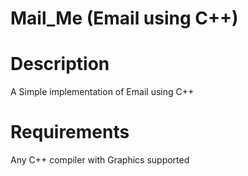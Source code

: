 # Mail_Me (Email using C++)

# Description

A Simple implementation of Email using C++

# Requirements 

Any C++ compiler with Graphics supported





